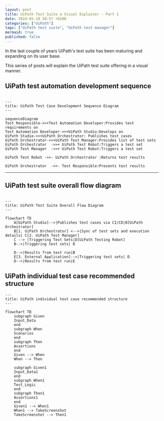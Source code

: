 ```yaml
---
layout: post
title: UiPath Test Suite a Visual Explainer - Part 1 
date: 2024-05-18 20:57 +0200
categories: ["UiPath"]
tags: ["UiPath test suite", "UiPath test manager"]
mermaid: true
published: false
---
```


In the last couple of years UiPath's test suite has been maturing and expanding on its user base.  

This series of posts will explain the UiPath test suite offering in a visual manner. 


## UiPath test automation development sequence
```mermaid

---
title: UiPath Test Case Development Sequence Diagram
---

sequenceDiagram
Test Responsible->>+Test Automation Developer:Provides test requirements on
Test Automation Developer->>+UiPath Studio:Develops on
UiPath Studio->>+UiPath Orchestrator: Publishes test cases
UiPath Orchestrator->>+UiPath Test Manager:Provides list of test sets
UiPath Orchestrator  ->>+ UiPath Test Robot:Triggers a test set
UiPath Test Manager  ->>+ UiPath Test Robot:Triggers a test set

UiPath Test Robot ->>- UiPath Orchestrator :Returns test results

UiPath Orchestrator  ->>- Test Responsible:Presents test results

```




------------------------------------------

## UiPath test suite overall flow diagram
```mermaid

---
title: UiPath Test Suite Overall Flow Diagram
---

flowchart TD
    A[UiPath Studio]-->|Publishes test cases via CI/CD|B[UiPath Orchestrator]
    B[1. UiPath Orchestrator] <-->|Sync of test sets and execution details| C[2. UiPath Test Manager]
    C --> |Triggering Test Sets|D[UiPath Testing Robot]
    B-->|Triggering test sets| D
    
    D-->|Results from test run|B
    E[3. External Application]-->|Triggering test sets| D
    D-->|Results from test run|E
```



## UiPath individual test case recommended structure

```mermaid
---
title: UiPath individual test case recommended structure
---

flowchart TB
    subgraph Given
    Input_Data
    end
    subgraph When
    Scenarios
    end
    subgraph Then
    Assertions
    end
    Given --> When
    When --> Then

    subgraph Given1
    Input_Data1
    end
    subgraph When1
    Test_Logic
    end
    subgraph Then1
    Assertions1
    end
    Given1 --> When1
    When1 --> TakeScreenshot
    TakeScreenshot --> Then1
```



